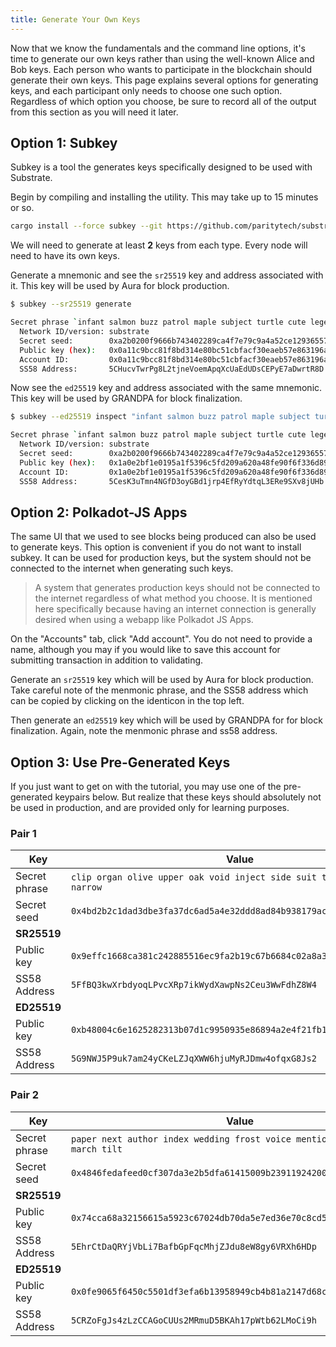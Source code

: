 ```yaml
---
title: Generate Your Own Keys
---
```


Now that we know the fundamentals and the command line options, it's time to generate our own keys
rather than using the well-known Alice and Bob keys. Each person who wants to participate in the
blockchain should generate their own keys. This page explains several options for generating keys,
and each participant only needs to choose one such option. Regardless of which option you choose, be
sure to record all of the output from this section as you will need it later.

## Option 1: Subkey

Subkey is a tool the generates keys specifically designed to be used with Substrate.

Begin by compiling and installing the utility. This may take up to 15 minutes or so.

```bash
cargo install --force subkey --git https://github.com/paritytech/substrate --tag v2.0.0-rc4
```

We will need to generate at least **2** keys from each type. Every node will need to have its own
keys.

Generate a mnemonic and see the `sr25519` key and address associated with it. This key will be used
by Aura for block production.

```bash
$ subkey --sr25519 generate

Secret phrase `infant salmon buzz patrol maple subject turtle cute legend song vital leisure` is account:
  Network ID/version: substrate
  Secret seed:        0xa2b0200f9666b743402289ca4f7e79c9a4a52ce129365578521b0b75396bd242
  Public key (hex):   0x0a11c9bcc81f8bd314e80bc51cbfacf30eaeb57e863196a79cccdc8bf4750d21
  Account ID:         0x0a11c9bcc81f8bd314e80bc51cbfacf30eaeb57e863196a79cccdc8bf4750d21
  SS58 Address:       5CHucvTwrPg8L2tjneVoemApqXcUaEdUDsCEPyE7aDwrtR8D

```

Now see the `ed25519` key and address associated with the same mnemonic. This key will be used by
GRANDPA for block finalization.

```bash
$ subkey --ed25519 inspect "infant salmon buzz patrol maple subject turtle cute legend song vital leisure"

Secret phrase `infant salmon buzz patrol maple subject turtle cute legend song vital leisure` is account:
  Network ID/version: substrate
  Secret seed:        0xa2b0200f9666b743402289ca4f7e79c9a4a52ce129365578521b0b75396bd242
  Public key (hex):   0x1a0e2bf1e0195a1f5396c5fd209a620a48fe90f6f336d89c89405a0183a857a3
  Account ID:         0x1a0e2bf1e0195a1f5396c5fd209a620a48fe90f6f336d89c89405a0183a857a3
  SS58 Address:       5CesK3uTmn4NGfD3oyGBd1jrp4EfRyYdtqL3ERe9SXv8jUHb

```

## Option 2: Polkadot-JS Apps

The same UI that we used to see blocks being produced can also be used to generate keys. This option
is convenient if you do not want to install subkey. It can be used for production keys, but the
system should not be connected to the internet when generating such keys.

> A system that generates production keys should not be connected to the internet regardless of what
> method you choose. It is mentioned here specifically because having an internet connection is
> generally desired when using a webapp like Polkadot JS Apps.

On the "Accounts" tab, click "Add account". You do not need to provide a name, although you may if
you would like to save this account for submitting transaction in addition to validating.

Generate an `sr25519` key which will be used by Aura for block production. Take careful note of the
menmonic phrase, and the SS58 address which can be copied by clicking on the identicon in the top
left.

Then generate an `ed25519` key which will be used by GRANDPA for for block finalization. Again, note
the menmonic phrase and ss58 address.

## Option 3: Use Pre-Generated Keys

If you just want to get on with the tutorial, you may use one of the pre-generated keypairs below.
But realize that these keys should absolutely not be used in production, and are provided only for
learning purposes.

### Pair 1

| Key           | Value                                                                  |
| ------------- | ---------------------------------------------------------------------- |
| Secret phrase | `clip organ olive upper oak void inject side suit toilet stick narrow` |
| Secret seed   | `0x4bd2b2c1dad3dbe3fa37dc6ad5a4e32ddd8ad84b938179ac905b0622880e86e7`   |
| **SR25519**   |                                                                        |
| Public key    | `0x9effc1668ca381c242885516ec9fa2b19c67b6684c02a8a3237b6862e5c8cd7e`   |
| SS58 Address  | `5FfBQ3kwXrbdyoqLPvcXRp7ikWydXawpNs2Ceu3WwFdhZ8W4`                     |
| **ED25519**   |                                                                        |
| Public key    | `0xb48004c6e1625282313b07d1c9950935e86894a2e4f21fb1ffee9854d180c781`   |
| SS58 Address  | `5G9NWJ5P9uk7am24yCKeLZJqXWW6hjuMyRJDmw4ofqxG8Js2`                     |

### Pair 2

| Key           | Value                                                                        |
| ------------- | ---------------------------------------------------------------------------- |
| Secret phrase | `paper next author index wedding frost voice mention fetch waste march tilt` |
| Secret seed   | `0x4846fedafeed0cf307da3e2b5dfa61415009b239119242006fc8c0972dde64b0`         |
| **SR25519**   |                                                                              |
| Public key    | `0x74cca68a32156615a5923c67024db70da5e7ed36e70c8cd5bcf3556df152bb6d`         |
| SS58 Address  | `5EhrCtDaQRYjVbLi7BafbGpFqcMhjZJdu8eW8gy6VRXh6HDp`                           |
| **ED25519**   |                                                                              |
| Public key    | `0x0fe9065f6450c5501df3efa6b13958949cb4b81a2147d68c14ad25366be1ccb4`         |
| SS58 Address  | `5CRZoFgJs4zLzCCAGoCUUs2MRmuD5BKAh17pWtb62LMoCi9h`                           |
